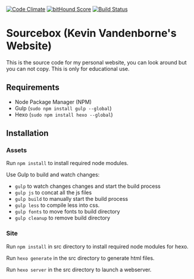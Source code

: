 [![Code Climate](https://codeclimate.com/github/veloxy/Sourcebox/badges/gpa.svg)](https://codeclimate.com/github/veloxy/Sourcebox)
[![bitHound Score](https://www.bithound.io/github/veloxy/Sourcebox/badges/score.svg)](https://www.bithound.io/github/veloxy/Sourcebox)
[![Build Status](https://travis-ci.org/veloxy/sourcebox.svg?branch=v0.2.12)](https://travis-ci.org/veloxy/sourcebox)

# Sourcebox (Kevin Vandenborne's Website)

This is the source code for my personal website, you can look around but you can not copy. This is only for educational use.

## Requirements

- Node Package Manager (NPM)
- Gulp (`sudo npm install gulp --global`)
- Hexo (`sudo npm install hexo --global`)

## Installation


### Assets

Run `npm install` to install required node modules.

Use Gulp to build and watch changes:

- `gulp` to watch changes changes and start the build process
- `gulp js` to concat all the js files
- `gulp build` to manually start the build process
- `gulp less` to compile less into css.
- `gulp fonts` to move fonts to build directory
- `gulp cleanup` to remove build directory

### Site

Run `npm install` in src directory to install required node modules for hexo.

Run `hexo generate` in the src directory to generate html files.

Run `hexo server` in the src directory to launch a webserver.